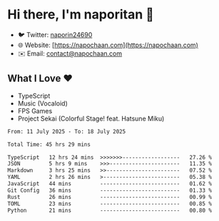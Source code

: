 # Hi there, I'm naporitan 👋

- 🐦 Twitter: [naporin24690](https://twitter.com/naporin24690)
- 🌐 Website: [https://napochaan.com](https://napochaan.com)
- ✉️ Email: [contact@napochaan.com](mailto:contact@napochaan.com)

## What I Love ❤️
- TypeScript
- Music (Vocaloid)
- FPS Games
- Project Sekai (Colorful Stage! feat. Hatsune Miku)

<!--START_SECTION:waka-->

```txt
From: 11 July 2025 - To: 18 July 2025

Total Time: 45 hrs 29 mins

TypeScript   12 hrs 24 mins  >>>>>>>------------------   27.26 %
JSON         5 hrs 9 mins    >>>----------------------   11.35 %
Markdown     3 hrs 25 mins   >>-----------------------   07.52 %
YAML         2 hrs 26 mins   >------------------------   05.38 %
JavaScript   44 mins         -------------------------   01.62 %
Git Config   36 mins         -------------------------   01.33 %
Rust         26 mins         -------------------------   00.99 %
TOML         23 mins         -------------------------   00.85 %
Python       21 mins         -------------------------   00.80 %
```

<!--END_SECTION:waka-->

